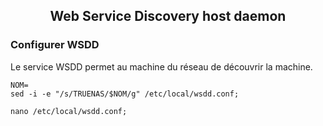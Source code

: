 ## <p align='center'> Web Service Discovery host daemon </p>

### Configurer WSDD
Le service WSDD permet au machine du réseau de découvrir la machine.
```
NOM=
sed -i -e "/s/TRUENAS/$NOM/g" /etc/local/wsdd.conf;

nano /etc/local/wsdd.conf;
```

